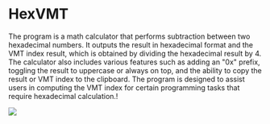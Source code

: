 # HexVMT
The program is a math calculator that performs subtraction between two hexadecimal numbers. It outputs the result in hexadecimal format and the VMT index result, which is obtained by dividing the hexadecimal result by 4. The calculator also includes various features such as adding an "0x" prefix, toggling the result to uppercase or always on top, and the ability to copy the result or VMT index to the clipboard. The program is designed to assist users in computing the VMT index for certain programming tasks that require hexadecimal calculation.!

![](https://user-images.githubusercontent.com/88494182/227654627-a3425244-dbdd-4288-8bc8-f5574a211b43.PNG)
